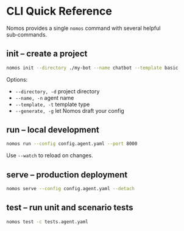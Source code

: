 # CLI Quick Reference

Nomos provides a single `nomos` command with several helpful sub‑commands.

## init – create a project

```bash
nomos init --directory ./my-bot --name chatbot --template basic
```

Options:
- `--directory, -d` project directory
- `--name, -n` agent name
- `--template, -t` template type
- `--generate, -g` let Nomos draft your config

## run – local development

```bash
nomos run --config config.agent.yaml --port 8000
```

Use `--watch` to reload on changes.

## serve – production deployment

```bash
nomos serve --config config.agent.yaml --detach
```

## test – run unit and scenario tests

```bash
nomos test -c tests.agent.yaml
```
